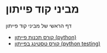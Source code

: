 # מביני קוד פייתון

דף הראשי של מביני קוד פייתון

* [קורס תכנות פייתון (python)](./python.md)
* [קורס טסטינג בפייתון (python testing)](./python-testing.md)


